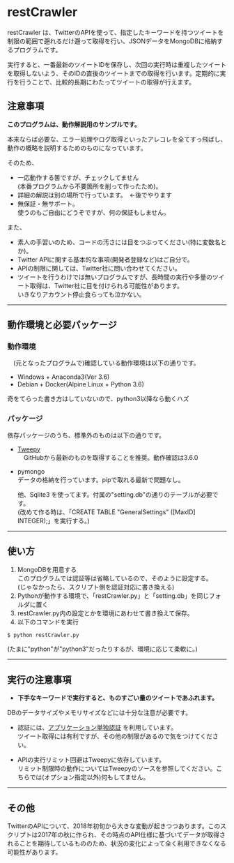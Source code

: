 # restCrawler

 restCrawler は、TwitterのAPIを使って、指定したキーワードを持つツイートを制限の範囲で遡れるだけ遡って取得を行い、JSONデータをMongoDBに格納するプログラムです。

 実行すると、一番最新のツイートIDを保存し、次回の実行時は重複したツイートを取得しないよう、そのIDの直後のツイートまでの取得を行います。定期的に実行を行うことで、比較的長期にわたってツイートの取得が行えます。

## 注意事項

__このプログラムは、動作解説用のサンプルです。__

  本来ならば必要な、エラー処理やログ取得といったアレコレを全てすっ飛ばし、動作の概略を説明するためのものになっています。

 そのため、
- 一応動作する筈ですが、チェックしてません  
 (本番プログラムから不要箇所を削って作ったため)。
- 詳細の解説は別の場所で行っています。　<-後でやります
- 無保証・無サポート。  
 使うのもご自由にどうぞですが、何の保証もしません。

 また、
- 素人の手習いのため、コードの汚さには目をつぶってください(特に変数名とか)。
- Twitter APIに関する基本的な事項(開発者登録など)はご自分で。
- APIの制限に関しては、Twitter社に問い合わせてください。
- ツイートを行うわけでは無いプログラムですが、長時間の実行や多量のツイート取得は、Twitter社に目を付けられる可能性があります。  
いきなりアカウント停止食らっても泣かない。

---

## 動作環境と必要パッケージ

### 動作環境

　(元となったプログラムで)確認している動作環境は以下の通りです。

- Windows + Anaconda3(Ver 3.6)
- Debian + Docker(Alpine Linux + Python 3.6)

 奇をてらった書き方はしていないので、python3以降なら動くハズ

### パッケージ

 依存パッケージのうち、標準外のものは以下の通りです。

- [Tweepy](https://github.com/tweepy/tweepy)  
　GitHubから最新のものを取得することを推奨。動作確認は3.6.0

- pymongo  
  データの格納を行っています。pipで取れる最新で問題なし。

  他、Sqlite3 を使ってます。付属の"setting.db"の通りのテーブルが必要です。  
  (改めて作る時は、「CREATE TABLE "GeneralSettings" ([MaxID] INTEGER);」を実行する。)

---

## 使い方

1. MongoDBを用意する  
このプログラムでは認証等は省略しているので、そのように設定する。  
(じゃなかったら、スクリプト側を認証対応に書き換える)
1. Pythonが動作する環境で、「restCrawler.py」と「setting.db」を同じフォルダに置く
1. restCrawler.py内の設定とかを環境にあわせて書き換えて保存。
1. 以下のコマンドを実行

~~~ sh
$ python restCrawler.py
~~~

(たまに"python"が"python3"だったりするが、環境に応じて柔軟に。)

---

## 実行の注意事項

- **下手なキーワードで実行すると、ものすごい量のツイートであふれます。**  

DBのデータサイズやメモリサイズなどには十分な注意が必要です。

- 認証には、[アプリケーション単独認証](https://developer.twitter.com/en/docs/basics/authentication/overview/application-only.html) を利用しています。  
ツイート取得には有利ですが、その他の制限があるので気をつけてください。

- APIの実行リミット回避はTweepyに依存しています。  
リミット制限時の動作についてはTweepyのソースを参照してください。こちらでは(オプション指定以外)何もしてません。

---

## その他

 TwitterのAPIについて、2018年初旬から大きな変動が起きつつあります。このスクリプトは2017年の秋に作られ、その時点のAPI仕様に基づいてデータが取得されることを期待しているもののため、状況の変化によって全く利用できなくなる可能性があります。
